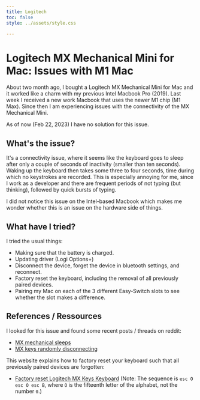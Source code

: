 ```yaml
---
title: Logitech
toc: false
style: ../assets/style.css

---
```

<script data-goatcounter="https://drtc.goatcounter.com/count" async src="https://gc.zgo.at/count.js"></script>

# Logitech MX Mechanical Mini for Mac: Issues with M1 Mac

About two month ago, I bought a Logitech MX Mechanical Mini for Mac and it worked like a charm with my previous Intel Macbook Pro (2019).
Last week I received a new work Macbook that uses the newer M1 chip (M1 Max). Since then I am experiencing issues with the connectivity of the MX Mechanical Mini.

As of now (Feb 22, 2023) I have no solution for this issue.

## What's the issue?

It's a connectivity issue, where it seems like the keyboard goes to sleep after only a couple of seconds of inactivity (smaller than ten seconds). Waking up the keyboard then takes some three to four seconds, time during which no keystrokes are recorded.
This is especially annoying for me, since I work as a developer and there are frequent periods of not typing (but thinking), followed by quick bursts of typing.

I did not notice this issue on the Intel-based Macbook which makes me wonder whether this is an issue on the hardware side of things.

## What have I tried?

I tried the usual things:
* Making sure that the battery is charged.
* Updating driver (Logi Options+)
* Disconnect the device, forget the device in bluetooth settings, and reconnect.
* Factory reset the keyboard, including the removal of all previously paired devices.
* Pairing my Mac on each of the 3 different Easy-Switch slots to see whether the slot makes a difference.

## References / Ressources

I looked for this issue and found some recent posts / threads on reddit:
* [MX mechanical sleeps](tab:https://www.reddit.com/r/logitech/comments/x7g2tb/mx_mechanical_sleeps/)
* [MX keys randomly disconnecting](tab:https://www.reddit.com/r/logitech/comments/pz3hf6/mx_keys_randomly_disconnecting/)

This website explains how to factory reset your keyboard such that all previously paired devices are forgotten:
* [Factory reset Logitech MX Keys Keyboard](tab:https://ernestojeh.com/factory-reset-mx-keys) (Note: The sequence is `esc O esc O esc B`, where `O` is the fifteenth letter of the alphabet, not the number `0`.)

